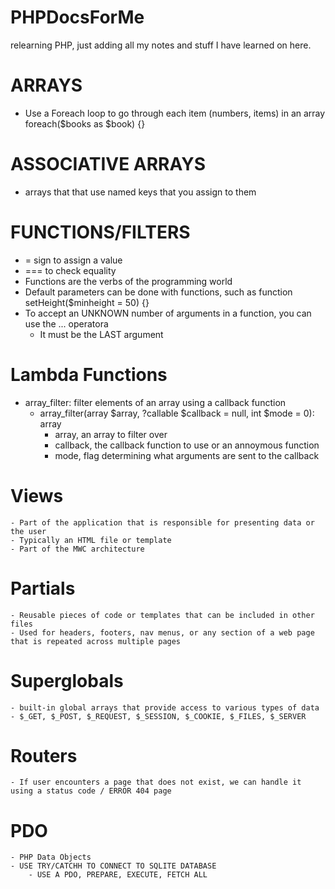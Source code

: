 # PHPDocsForMe
relearning PHP, just adding all my notes and stuff I have learned on here.

# ARRAYS
- Use a Foreach loop to go through each item (numbers, items) in an array foreach($books as $book) {}

# ASSOCIATIVE ARRAYS
- arrays that that use named keys that you assign to them

# FUNCTIONS/FILTERS
- = sign to assign a value
- === to check equality
- Functions are the verbs of the programming world
- Default parameters can be done with functions, such as function setHeight($minheight = 50) {}
- To accept an UNKNOWN number of arguments in a function, you can use the ... operatora
    - It must be the LAST argument 

# Lambda Functions
- array_filter: filter elements of an array using a callback function
    - array_filter(array $array, ?callable $callback = null, int $mode = 0): array
        - array, an array to filter over
        - callback, the callback function to use or an annoymous function
        - mode, flag determining what arguments are sent to the callback


# Views
    - Part of the application that is responsible for presenting data or the user
    - Typically an HTML file or template
    - Part of the MWC architecture

# Partials
    - Reusable pieces of code or templates that can be included in other files
    - Used for headers, footers, nav menus, or any section of a web page that is repeated across multiple pages

# Superglobals
    - built-in global arrays that provide access to various types of data 
    - $_GET, $_POST, $_REQUEST, $_SESSION, $_COOKIE, $_FILES, $_SERVER

# Routers
    - If user encounters a page that does not exist, we can handle it using a status code / ERROR 404 page
        
# PDO
    - PHP Data Objects 
    - USE TRY/CATCHH TO CONNECT TO SQLITE DATABASE
        - USE A PDO, PREPARE, EXECUTE, FETCH ALL